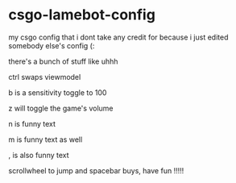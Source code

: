 # csgo-lamebot-config
my csgo config that i dont take any credit for because i just edited somebody else's config (:

 

there's a bunch of stuff like uhhh

ctrl swaps viewmodel

b is a sensitivity toggle to 100

z will toggle the game's volume

 

n is funny text

m is funny text as well

, is also funny text

 

scrollwheel to jump and spacebar buys, have fun !!!!!
